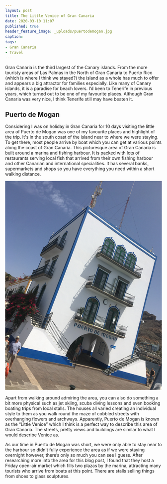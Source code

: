 ```yaml
---
layout: post
title: The Little Venice of Gran Canaria
date: 2020-03-10 11:07
published: true
header_feature_image: _uploads/puertodemogan.jpg
caption:
tags:
- Gran Canaria
- Travel
---
```


Gran Canaria is the third largest of the Canary islands. From the more touristy areas of Las Palmas in the North of Gran Canaria to Puerto Rico (which is where I think we stayed?) the island as a whole has much to offer and appears a big attractor for families especially. Like many of Canary islands, it is a paradise for beach lovers. I’d been to Tenerife in previous years, which turned out to be one of my favourite places. Although Gran Canaria was very nice, I think Tenerife still may have beaten it.

## Puerto de Mogan
Considering I was on holiday in Gran Canaria for 10 days visiting the little area of Puerto de Mogan was one of my favourite places and highlight of the trip. It's in the south coast of the island near to where we were staying. To get there, most people arrive by boat which you can get at various points along the coast of Gran Canaria. This picturesque area of Gran Canaria is built around a marina and fishing harbour. It is packed with lots of restaurants serving local fish that arrived from their own fishing harbour and other Canarian and international specialities. It has several banks, supermarkets and shops so you have everything you need within a short walking distance.  

[![](/_uploads/puertomogan.JPG)](/_uploads/puertomogan.JPG)

Apart from walking around admiring the area, you can also do something a bit more physical such as jet skiing, scuba diving lessons and even booking boating trips from local stalls. The houses all varied creating an individual style to them as you walk round the maze of cobbled streets with overhanging flowers and archways. Apparently, Puerto de Mogan is known as the “Little Venice” which I think is a perfect way to describe this area of Gran Canaria. The streets, pretty views and buildings are similar to what I would describe Venice as.

As our time in Puerto de Mogan was short, we were only able to stay near to the harbour so didn’t fully experience the area as if we were staying overnight however, there’s only so much you can see I guess. After researching more into the area for this blog post, I found that they host a Friday open-air market which fills two plazas by the marina, attracting many tourists who arrive from boats at this point. There are stalls selling things from shoes to glass sculptures.
